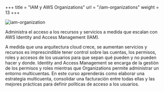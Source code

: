 +++
title = "IAM y AWS Organizations"
url = "/iam-organizations"
weight = 13
+++

![iam-organization](../images/iamorganizations.png)

Administra el acceso a los recursos y servicios a medida que escalan con AWS Identity and Access Management (IAM).

<!--more-->

A medida que una arquitectura cloud crece, se aumentan servicios y recursos es imprescindible tener control sobre las cuentas, los permisos, roles y accesos de los usuarios para que sepan qué pueden y no pueden hacer y donde. Identity and Access Management se encarga de la gestión de los permisos y roles mientras que Organizations permite administrar un entorno multicuentas. En este curso aprenderás como elaborar una estrategia multicuenta, consolidar una facturación entre todas ellas y las mejores prácticas para definir políticas de acceso a los usuarios.